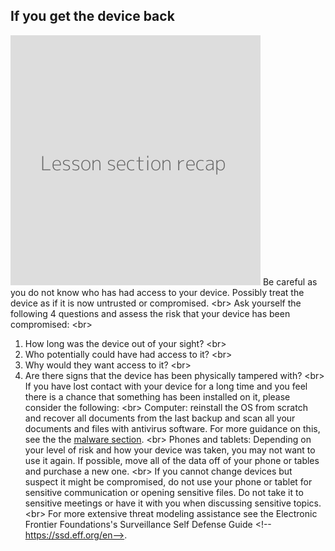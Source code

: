 
## If you get the device back

![](recap.png)
Be careful as you do not know who has had access to your device. Possibly treat the device as if it is now untrusted or compromised.
&lt;br&gt;
Ask yourself the following 4 questions and assess the risk that your device has been compromised:
&lt;br&gt;
1. How long was the device out of your sight?
&lt;br&gt;
2. Who potentially could have had access to it?
&lt;br&gt;
3. Why would they want access to it?
&lt;br&gt;
4. Are there signs that the device has been physically tampered with?
&lt;br&gt;
If you have lost contact with your device for a long time and you feel there is a chance that something has been installed on it, please consider the following:
&lt;br&gt;
Computer: reinstall the OS from scratch and recover all documents from the last backup and scan all your documents and files with antivirus software. For more guidance on this, see the the [malware section](en/topics/practice-1-emergencies/4-malware/1-1-intro.md).
&lt;br&gt;
Phones and tablets: Depending on your level of risk and how your device was taken, you may not want to use it again. If possible, move all of the data off of your phone or tables and purchase a new one.
&lt;br&gt;
If you cannot change devices but suspect it might be compromised, do not use your phone or tablet for sensitive communication or opening sensitive files. Do not take it to sensitive meetings or have it with you when discussing sensitive topics.
&lt;br&gt;
For more extensive threat modeling assistance see the Electronic Frontier Foundations&#39;s Surveillance Self Defense Guide &lt;!--https://ssd.eff.org/en--&gt;.
